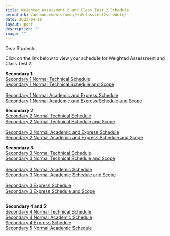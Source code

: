 ```yaml
---
title: Weighted Assessment 2 and Class Test 2 Schedule
permalink: /announcements/news/wa2classtest2schedule/
date: 2023-04-18
layout: post
description: ""
image: ""
---
```

Dear Students,

Click on the link below to view your schedule for Weighted Assessment and Class Test 2:

**Secondary 1:**<br>
[Secondary 1 Normal Technical Schedule](https://drive.google.com/file/d/1VucTVxiahnNvs-NC9qzuMX7Yh2eXNGMd/view?usp=share_link)<br>
[Secondary 1 Normal Technical Schedule and Scope](https://drive.google.com/file/d/1AciwMFphA8kHgz7JX5B2llcpDNndDbI6/view?usp=share_link)
<br>
<br>
[Secondary 1 Normal Academic and Express Schedule](https://drive.google.com/file/d/1ALSM5l4AK9CnddeO24Z2OSErHD0OWPFe/view?usp=share_link)<br>
[Secondary 1 Normal Academic and Express Schedule and Scope](https://drive.google.com/file/d/1n340XPNTa6fSVTQ7nIlpTmbrl2vxA4zj/view?usp=share_link)

**Secondary 2**<br>
[Secondary 2 Normal Technical Schedule](https://drive.google.com/file/d/1RGaihVEUQ3G7fovBR7aOJNyb6AsglWxc/view?usp=share_link)
<br>
[Secondary 2 Normal Technical Schedule and Scope](https://drive.google.com/file/d/1v8tCTR3YVaCWvWowmThC9-OsvuA8qTdA/view?usp=share_link)
<br>
<br>
[Secondary 2 Normal Academic and Express Schedule](https://drive.google.com/file/d/14LcqAm9_FqzMWo7uUK8cL4KbLyqVE3Vt/view?usp=share_link)
<br>
[Secondary 2 Normal Academic and Express Schedule and Scope](https://drive.google.com/file/d/1BpyzCdbKTILyeBmJ_bfkCyKgQ4dslQRQ/view?usp=share_link)

**Secondary 3:**<br>
[Secondary 3 Normal Technical Schedule](https://drive.google.com/file/d/1GSV5sGtWrC2yokCnvlsKmqEHiBSDqPf1/view?usp=share_link)
<br>
[Secondary 3 Normal Technical Schedule and Scope](https://drive.google.com/file/d/1gIwIrrfJIU5Ywlz-VDLozR0LQfHvRu9y/view?usp=share_link)
<br>
<br>
[Secondary 3 Normal Academic Schedule](https://drive.google.com/file/d/1sCmc_UQ1-FADdhR3Xs4gmSlJb-QtpobX/view?usp=share_link)
<br>
[Secondary 3 Normal Academic Schedule and Scope](https://drive.google.com/file/d/1WIDnacHT2bbWfuNfLrQs0_74EtalwuWn/view?usp=share_link)
<br>
<br>
[Secondary 3 Express Schedule](https://drive.google.com/file/d/1e30l0mfnDY_Hvs7Nze2DNGcthy1hIImh/view?usp=share_link)
<br>
[Secondary 3 Express Schedule and Scope](https://drive.google.com/file/d/1f_6H698Joyq7YHI8C0_CYxPj8UMLVfEt/view?usp=sharing)
<br>
<br>

**Secondary 4 and 5:**<br>
[Secondary 4 Normal Technical Schedule](https://drive.google.com/file/d/1Maaib-ZYNADkKyl-MMFEPvlMHYjWQWuH/view?usp=share_link)
<br>
[Secondary 4 Normal Academic Schedule](https://drive.google.com/file/d/16QudYKmGX36dUsqiPmwDVSte9XN59tiX/view?usp=share_link)<br>
[Secondary 4 Express Schedule](https://drive.google.com/file/d/1DC9ydJg97aDjI8S9ZPtIXaLtEnRhPB14/view?usp=share_link)
<br>
[Secondary 5 Normal Academic Schedule](https://drive.google.com/file/d/1WMZxwtOuPL4gZDJAJ-76Z2Hs6kvHNsEP/view?usp=share_link)